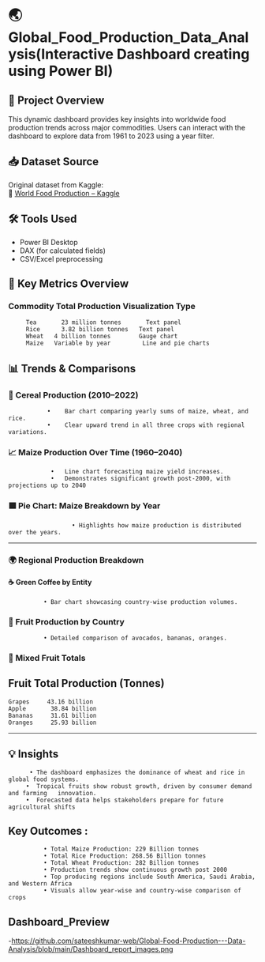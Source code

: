 # 🌏Global_Food_Production_Data_Analysis(Interactive Dashboard creating using Power BI)
  ## 📅  Project Overview

This dynamic dashboard provides key insights into worldwide food production trends across major commodities. 
Users can interact with the dashboard to explore data from 1961 to 2023 using a year filter.

 ## 📥 Dataset Source

Original dataset from Kaggle:  
🔗 [World Food Production – Kaggle](https://www.kaggle.com/datasets/rafsunahmad/world-food-production)

## 🛠 Tools Used

- Power BI Desktop
- DAX (for calculated fields)
- CSV/Excel preprocessing 

## 🧮 Key Metrics Overview
   ### Commodity	Total Production	 Visualization Type
         Tea	   23 million tonnes	   Text panel
         Rice	   3.82 billion tonnes	 Text panel
         Wheat	 4 billion tonnes	     Gauge chart
         Maize	 Variable by year	      Line and pie charts

  ## 📊  Trends & Comparisons
   ### 🔷 Cereal Production (2010–2022)
               •	Bar chart comparing yearly sums of maize, wheat, and rice.
               •	Clear upward trend in all three crops with regional variations.
   ### 📈 Maize Production Over Time (1960–2040)
                •	Line chart forecasting maize yield increases.
                •	Demonstrates significant growth post-2000, with projections up to 2040

   ### 🟪 Pie Chart: Maize Breakdown by Year
                      •	Highlights how maize production is distributed over the years.
________________________________________
   ### 🌍 Regional Production Breakdown
  #### ☕ Green Coffee by Entity
              •	Bar chart showcasing country-wise production volumes.
  ### 🍓  Fruit Production by Country
              •	Detailed comparison of avocados, bananas, oranges.
### 🍇 Mixed Fruit Totals
  ## Fruit	Total Production (Tonnes)
    Grapes	   43.16 billion
    Apple	    38.84 billion
    Bananas	    31.61 billion
    Oranges	    25.93 billion
________________________________________
             

##  💡 Insights
          •	The dashboard emphasizes the dominance of wheat and rice in global food systems.
         •	Tropical fruits show robust growth, driven by consumer demand and farming   innovation.
         •	Forecasted data helps stakeholders prepare for future agricultural shifts

         
##   Key Outcomes :
              •	Total Maize Production: 229 Billion tonnes
              •	Total Rice Production: 268.56 Billion tonnes
              •	Total Wheat Production: 282 Billion tonnes
              •	Production trends show continuous growth post 2000
              •	Top producing regions include South America, Saudi Arabia, and Western Africa
              •	Visuals allow year-wise and country-wise comparison of crops


## Dashboard_Preview
-https://github.com/sateeshkumar-web/Global-Food-Production---Data-Analysis/blob/main/Dashboard_report_images.png

        
	





